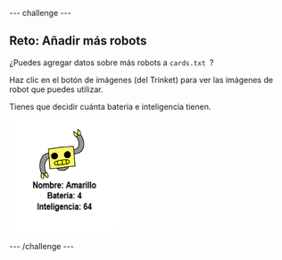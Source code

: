 \--- challenge \---

## Reto: Añadir más robots

¿Puedes agregar datos sobre más robots a `cards.txt `?

Haz clic en el botón de imágenes (del Trinket) para ver las imágenes de robot que puedes utilizar.

Tienes que decidir cuánta batería e inteligencia tienen.

![captura de pantalla](images/robotrumps-yellow.png)

\--- /challenge \---